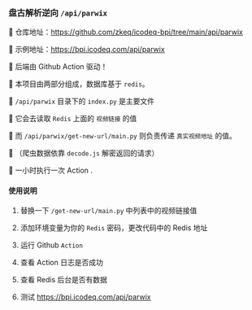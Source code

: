 ### 盘古解析逆向 `/api/parwix`

🚀 仓库地址：https://github.com/zkeq/icodeq-bpi/tree/main/api/parwix

🚀 示例地址：https://bpi.icodeq.com/api/parwix

🚀 后端由 Github Action 驱动！

🚀 本项目由两部分组成，数据库基于 `redis`。

🚀 `/api/parwix` 目录下的 `index.py` 是主要文件

🚀 它会去读取 `Redis` 上面的 `视频链接` 的值

🚀 而 `/api/parwix/get-new-url/main.py` 则负责传递 `真实视频地址` 的值。

🚀 （爬虫数据依靠 `decode.js` 解密返回的请求）

🚀 一小时执行一次 Action .

#### 使用说明

1. 替换一下 `/get-new-url/main.py` 中列表中的视频链接值

2. 添加环境变量为你的 `Redis` 密码，更改代码中的 Redis 地址

2. 运行 Github `Action` 

4. 查看 Action 日志是否成功

5. 查看 Redis 后台是否有数据

6. 测试 https://bpi.icodeq.com/api/parwix
